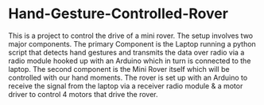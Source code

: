 # Hand-Gesture-Controlled-Rover
This is a project to control the drive of a mini rover. The setup involves two major components. The primary Component is the Laptop running a python script that detects hand gestures and transmits the data over radio via a radio module hooked up with an Arduino which in turn is connected to the laptop. The second component is the Mini Rover itself which will be controlled with our hand moments. The rover is set up with an Arduino to receive the signal from the laptop via a receiver radio module & a motor driver to control 4 motors that drive the rover. 

